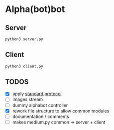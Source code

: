 # Alpha(bot)bot

## Server
```sh
python3 server.py
```

## Client
```sh
python3 client.py
```

## TODOS
- [x] apply [standard protocol](https://github.com/conradis/TPSIT-classi-quinte/blob/main/alphabot/specifica.md)
- [ ] images stream
- [ ] dummy alphabot controller
- [x] rework file structure to allow common modules
- [ ] documentation / comments
- [ ] makes medium.py common -> server + client